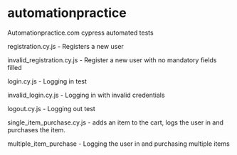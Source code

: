 # automationpractice

Automationpractice.com cypress automated tests

registration.cy.js - Registers a new user

invalid_registration.cy.js - Register a new user with no mandatory fields filled

login.cy.js - Logging in test

invalid_login.cy.js - Logging in with invalid credentials

logout.cy.js - Logging out test

single_item_purchase.cy.js - adds an item to the cart, logs the user in and purchases the item.

multiple_item_purchase - Logging the user in and purchasing multiple items
